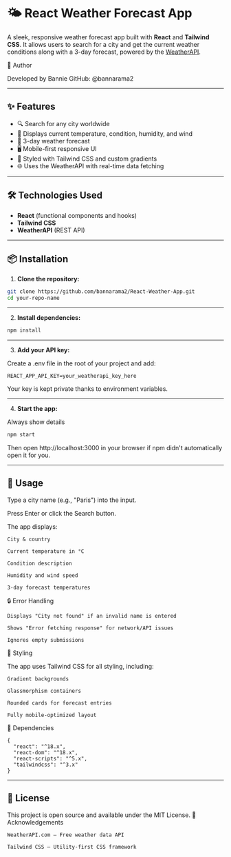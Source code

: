 # 🌤️ React Weather Forecast App

A sleek, responsive weather forecast app built with **React** and **Tailwind CSS**. It allows users to search for a city and get the current weather conditions along with a 3-day forecast, powered by the [WeatherAPI](https://www.weatherapi.com/).

👤 Author

Developed by Bannie
GitHub: @bannarama2

---

## ✨ Features

- 🔍 Search for any city worldwide
- 📍 Displays current temperature, condition, humidity, and wind
- 📅 3-day weather forecast
- 🖥️ Mobile-first responsive UI
- 🎨 Styled with Tailwind CSS and custom gradients
- 🌐 Uses the WeatherAPI with real-time data fetching

---

## 🛠️ Technologies Used

- **React** (functional components and hooks)
- **Tailwind CSS**
- **WeatherAPI** (REST API)

---

## 📦 Installation

1. **Clone the repository:**

```bash
git clone https://github.com/bannarama2/React-Weather-App.git
cd your-repo-name
```

---

2. **Install dependencies:**

```bash
npm install
```

---

3. **Add your API key:**

Create a .env file in the root of your project and add:

```
REACT_APP_API_KEY=your_weatherapi_key_here
```

Your key is kept private thanks to environment variables.

---

4. **Start the app:**

Always show details

```bash
npm start
```

Then open http://localhost:3000 in your browser if npm didn't automatically open it for you.

---

## 🚀 Usage

Type a city name (e.g., "Paris") into the input.

Press Enter or click the Search button.

The app displays:

    City & country

    Current temperature in °C

    Condition description

    Humidity and wind speed

    3-day forecast temperatures


🔒 Error Handling

    Displays "City not found" if an invalid name is entered

    Shows "Error fetching response" for network/API issues

    Ignores empty submissions

🎨 Styling

The app uses Tailwind CSS for all styling, including:

    Gradient backgrounds

    Glassmorphism containers

    Rounded cards for forecast entries

    Fully mobile-optimized layout

🧱 Dependencies

```
{
  "react": "^18.x",
  "react-dom": "^18.x",
  "react-scripts": "^5.x",
  "tailwindcss": "^3.x"
}
```

---

## 📄 License

This project is open source and available under the MIT License.
🙌 Acknowledgements

    WeatherAPI.com – Free weather data API

    Tailwind CSS – Utility-first CSS framework
